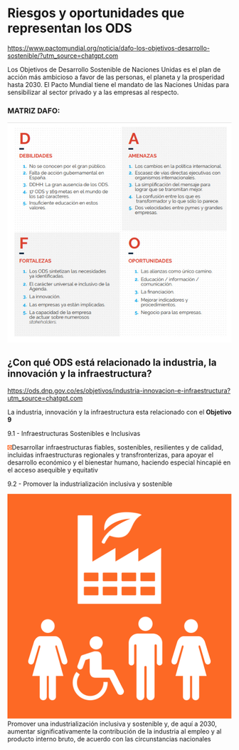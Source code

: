 # Riesgos y oportunidades que representan los ODS 

https://www.pactomundial.org/noticia/dafo-los-objetivos-desarrollo-sostenible/?utm_source=chatgpt.com

Los Objetivos de Desarrollo Sostenible de Naciones Unidas es el plan de acción más ambicioso a favor de las personas, el planeta y la prosperidad hasta 2030. El Pacto Mundial tiene el mandato de las Naciones Unidas para sensibilizar al sector privado y a las empresas al respecto.

### MATRIZ DAFO:

![dafo](img/dafo.jpg)

## ¿Con qué ODS está relacionado la industria, la innovación y la infraestructura?

https://ods.dnp.gov.co/es/objetivos/industria-innovacion-e-infraestructura?utm_source=chatgpt.com

La industria, innovación y la infraestructura esta relacionado con el **Objetivo 9**


9.1 - Infraestructuras Sostenibles e Inclusivas



<img src="/img/9.1.png" alt="9-1" width="10" height="10">Desarrollar infraestructuras fiables, sostenibles, resilientes y de calidad, incluidas infraestructuras regionales y transfronterizas, para apoyar el desarrollo económico y el bienestar humano, haciendo especial hincapié en el acceso asequible y equitativ

9.2 - Promover la industrialización inclusiva y sostenible

![9-2](img/9.2.png)Promover una industrialización inclusiva y sostenible y, de aquí a 2030, aumentar significativamente la contribución de la industria al empleo y al producto interno bruto, de acuerdo con las circunstancias nacionales
